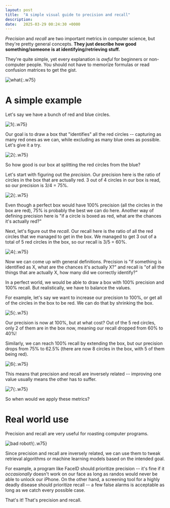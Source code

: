 ```yaml
---
layout: post
title:  "A simple visual guide to precision and recall"
description: 
date:   2025-03-29 00:24:30 +0000
---
```


_Precision_ and _recall_ are two important metrics in computer science, but they're pretty general concepts. **They just describe how good something/someone is at identifying/retrieving stuff.**

They're quite simple, yet every explanation is _awful_ for beginners or non-computer people. You should not have to memorize formulas or read confusion matrices to get the gist.

![what](/assets/pr-what.png){:.w75}

# A simple example

Let's say we have a bunch of red and blue circles. 

![1](/assets/pr-1.svg){:.w75}

Our goal is to draw a box that "identifies" all the red circles -- capturing as many red ones as we can, while excluding as many blue ones as possible. Let's give it a try.

![2](/assets/pr-2.svg){:.w75}

So how good is our box at splitting the red circles from the blue?

Let's start with figuring out the _precision_. Our precision here is the ratio of circles in the box that are actually red. 3 out of 4 circles in our box is read, so our precision is 3/4 = 75%.

![2](/assets/pr-3.svg){:.w75}

Even though a perfect box would have 100% precision (all the circles in the box are red), 75% is probably the best we can do here. Another way of defining precision here is "if a circle is boxed as red, what are the chances it's actually red?"

Next, let's figure out the _recall_. Our recall here is the ratio of all the red circles that we managed to get in the box. We managed to get 3 out of a total of 5 red circles in the box, so our recall is 3/5 = 60%.

![4](/assets/pr-4.svg){:.w75}

Now we can come up with general definitions. Precision is "if something is identified as X, what are the chances it's actually X?" and recall is "of all the things that are actually X, how many did we correctly identify?"

In a perfect world, we would be able to draw a box with 100% precision and 100% recall. But realistically, we have to balance the values.

For example, let's say we want to increase our precision to 100%, or get all of the circles in the box to be red. We can do that by shrinking the box.

![5](/assets/pr-5.svg){:.w75}

Our precision is now at 100%, but at what cost? Out of the 5 red circles, only 2 of them are in the box now, meaning our recall dropped from 60% to 40%!

Similarly, we can reach 100% recall by extending the box, but our precision drops from 75% to 62.5% (there are now 8 circles in the box, with 5 of them being red).

![6](/assets/pr-6.svg){:.w75}

This means that precision and recall are inversely related -- improving one value usually means the other has to suffer.

![7](/assets/pr-7.svg){:.w75}

So when would we apply these metrics?

# Real world use

Precision and recall are very useful for roasting computer programs.

![bad robot!](/assets/pr-bad-robot.png){:.w75}

Since precision and recall are inversely related, we can use them to tweak retrieval algorithms or machine learning models based on the intended goal. 

For example, a program like FaceID should prioritize precision -- it's fine if it _occasionally_ doesn't work on our face as long as randos would never be able to unlock our iPhone. On the other hand, a screening tool for a highly deadly disease should prioritize recall -- a few false alarms is acceptable as long as we catch every possible case.

That's it! That's precision and recall.
